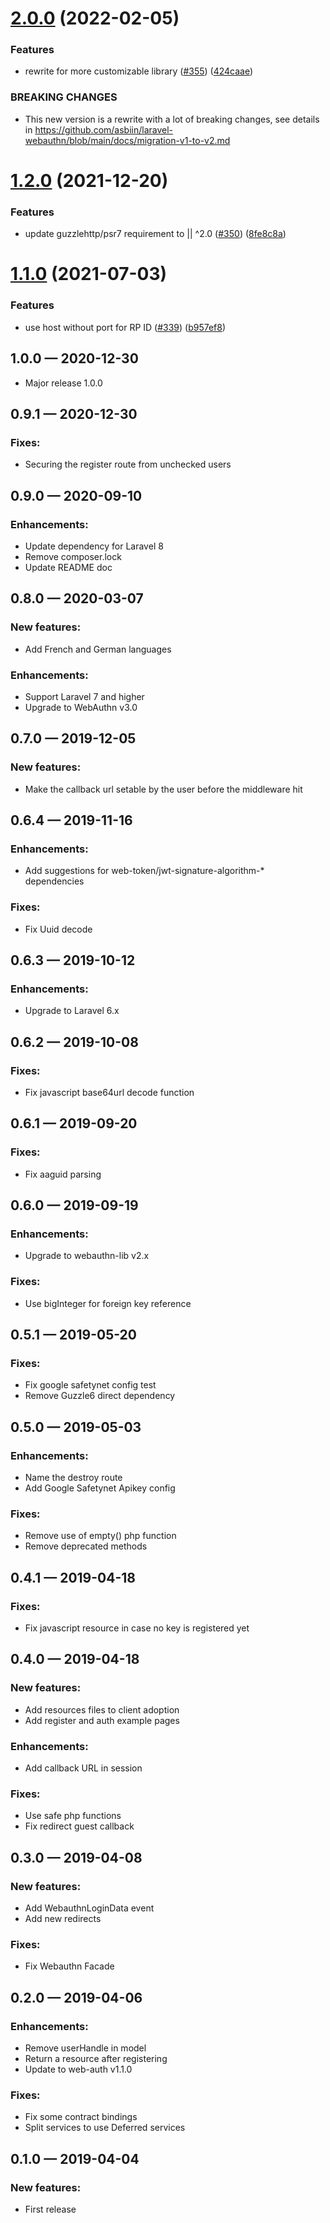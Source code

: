 # [2.0.0](https://github.com/asbiin/laravel-webauthn/compare/1.2.0...2.0.0) (2022-02-05)


### Features

* rewrite for more customizable library ([#355](https://github.com/asbiin/laravel-webauthn/issues/355)) ([424caae](https://github.com/asbiin/laravel-webauthn/commit/424caae085bed85781ad7eef8904d644517d02f2))


### BREAKING CHANGES

* This new version is a rewrite with a lot of breaking changes, see details in https://github.com/asbiin/laravel-webauthn/blob/main/docs/migration-v1-to-v2.md

# [1.2.0](https://github.com/asbiin/laravel-webauthn/compare/1.1.0...1.2.0) (2021-12-20)


### Features

* update guzzlehttp/psr7 requirement to || ^2.0 ([#350](https://github.com/asbiin/laravel-webauthn/issues/350)) ([8fe8c8a](https://github.com/asbiin/laravel-webauthn/commit/8fe8c8a77b0967d272a89cf7f8eb5ebed8434a6b))

# [1.1.0](https://github.com/asbiin/laravel-webauthn/compare/1.0.0...1.1.0) (2021-07-03)


### Features

* use host without port for RP ID ([#339](https://github.com/asbiin/laravel-webauthn/issues/339)) ([b957ef8](https://github.com/asbiin/laravel-webauthn/commit/b957ef8d8dd9a0b9a119f1bb97e855bf9f61ac22))

## 1.0.0 — 2020-12-30

 * Major release 1.0.0

## 0.9.1 — 2020-12-30
 ### Fixes:
  * Securing the register route from unchecked users

## 0.9.0 — 2020-09-10
 ### Enhancements:
  * Update dependency for Laravel 8
  * Remove composer.lock
  * Update README doc

## 0.8.0 — 2020-03-07
 ### New features:
  * Add French and German languages

 ### Enhancements:
  * Support Laravel 7 and higher
  * Upgrade to WebAuthn v3.0

## 0.7.0 — 2019-12-05
 ### New features:
  * Make the callback url setable by the user before the middleware hit

## 0.6.4 — 2019-11-16
 ### Enhancements:
  * Add suggestions for web-token/jwt-signature-algorithm-* dependencies

 ### Fixes:
  * Fix Uuid decode

## 0.6.3 — 2019-10-12
 ### Enhancements:
  * Upgrade to Laravel 6.x

## 0.6.2 — 2019-10-08
 ### Fixes:
  * Fix javascript base64url decode function

## 0.6.1 — 2019-09-20
 ### Fixes:
  * Fix aaguid parsing

## 0.6.0 — 2019-09-19
 ### Enhancements:
  * Upgrade to webauthn-lib v2.x

 ### Fixes:
  * Use bigInteger for foreign key reference

## 0.5.1 — 2019-05-20
 ### Fixes:
  * Fix google safetynet config test
  * Remove Guzzle6 direct dependency

## 0.5.0 — 2019-05-03
 ### Enhancements:
  * Name the destroy route
  * Add Google Safetynet Apikey config

 ### Fixes:
  * Remove use of empty() php function
  * Remove deprecated methods

## 0.4.1 — 2019-04-18
 ### Fixes:
  * Fix javascript resource in case no key is registered yet

## 0.4.0 — 2019-04-18
 ### New features:
  * Add resources files to client adoption
  * Add register and auth example pages

 ### Enhancements:
  * Add callback URL in session

 ### Fixes:
  * Use safe php functions
  * Fix redirect guest callback

## 0.3.0 — 2019-04-08
 ### New features:
  * Add WebauthnLoginData event
  * Add new redirects

 ### Fixes:
  * Fix Webauthn Facade

## 0.2.0 — 2019-04-06
 ### Enhancements:
  * Remove userHandle in model
  * Return a resource after registering
  * Update to web-auth v1.1.0

 ### Fixes:
  * Fix some contract bindings
  * Split services to use Deferred services

## 0.1.0 — 2019-04-04
 ### New features:
  * First release
